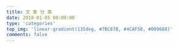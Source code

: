 ```yaml
---
title: 文 章 分 类
date: 2018-01-05 00:00:00
type: 'categories'
top_img: 'linear-gradient(135deg, #7BC87B, #4CAF50, #009688)'
comments: false
---
```

